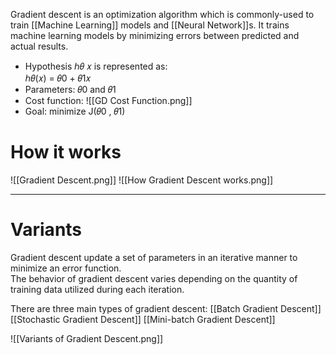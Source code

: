 Gradient descent is an optimization algorithm which is commonly-used to train [[Machine Learning]] models and [[Neural Network]]s. It trains machine learning models by minimizing errors between predicted and actual results.

- Hypothesis ℎ𝜃 𝑥 is represented as:  
ℎ𝜃(𝑥) = 𝜃0 + 𝜃1𝑥  
- Parameters: 
𝜃0 and 𝜃1  
- Cost function:
![[GD Cost Function.png]]
- Goal:
minimize J(𝜃0 , 𝜃1)
# How it works
![[Gradient Descent.png]]
![[How Gradient Descent works.png]]

---
# Variants
Gradient descent update a set of parameters in an iterative manner to minimize an error function.  
The behavior of gradient descent varies depending on the quantity of training data utilized during each iteration.  

There are three main types of gradient descent: 
[[Batch Gradient Descent]] 
[[Stochastic Gradient Descent]]
[[Mini-batch Gradient Descent]]

![[Variants of Gradient Descent.png]]





